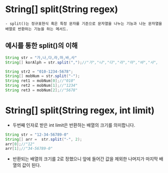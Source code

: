 # String[] split(String regex)
	- split()는 정규표현식 혹은 특정 문자를 기준으로 문자열을 나누는 기능과 나눈 문자열을 배열로 반환하는 기능을 하는 메서드.


## 예시를 통한 split()의 이해 
```java
String str = "가,나,다,라,마,바,사"
String[] korAlph = str.split(",");//"가","나","다","라","마","바","사",

String str2 = "010-1234-5678";
String[] mobNum = str.split("-");
String ret1 = mobNum[0];//"010"
String ret2 = mobNum[1];//"1234"
String ret3 = mobNum[2];//"5678"

```


# String[] split(String regex, int limit)
- 두번째 인자로 받은 int limit은 반환하는 배열의 크기를 의미합니다. 
```java
String str = "12-34-56789-0"
String[] arr =  str.split("-", 2);
arr[0];//"12"
arr[1];//"34-56789-0"

```
- 반환되는 배열의 크기를 2로 정했으니 앞에 들어간 값을 제외한 나머지가 마지막 배열의 값이 된다.
